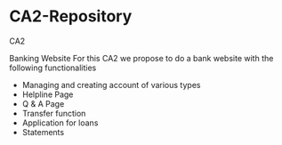# CA2-Repository
CA2

Banking Website
For this CA2 we propose to do a bank website with the following functionalities
- Managing and creating account of various types
- Helpline Page
- Q & A  Page
- Transfer function
- Application for loans
- Statements
